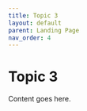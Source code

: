 ```yaml
---
title: Topic 3
layout: default
parent: Landing Page
nav_order: 4
---
```


# Topic 3

Content goes here.